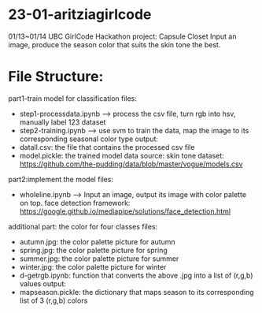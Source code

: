 # 23-01-aritziagirlcode

01/13~01/14 UBC GirlCode Hackathon project: Capsule Closet
Input an image, produce the season color that suits the skin tone the best.

# File Structure:

part1-train model for classification
files: 
 - step1-processdata.ipynb
 --> process the csv file, turn rgb into hsv, manually label 123 dataset
 - step2-training.ipynb
 --> use svm to train the data, map the image to its corresponding seasonal color type
output: 
 - datall.csv: the file that contains the processed csv file
 - model.pickle: the trained model
data source: skin tone dataset: https://github.com/the-pudding/data/blob/master/vogue/models.csv

part2:implement the model
files:
 - wholeline.ipynb
 --> Input an image, output its image with color palette on top.
face detection framework: https://google.github.io/mediapipe/solutions/face_detection.html

additional part: the color for four classes
files:
 - autumn.jpg: the color palette picture for autumn
 - spring.jpg: the color palette picture for spring
 - summer.jpg: the color palette picture for summer
 - winter.jpg: the color palette picture for winter
 - d-getrgb.ipynb: function that converts the above .jpg into a list of (r,g,b) values
output:
 - mapseason.pickle: the dictionary that maps season to its corresponding list of 3 (r,g,b) colors




